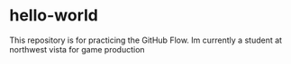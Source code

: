 # hello-world
This repository is for practicing the GitHub Flow.
Im currently a student at northwest vista for game production
